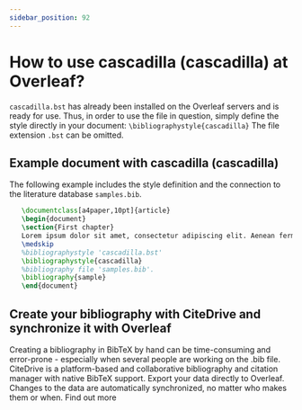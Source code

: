 ```yaml
---
sidebar_position: 92
---
```


# How to use cascadilla (cascadilla) at Overleaf?
`cascadilla.bst` has already been installed on the Overleaf servers and is ready for use. Thus, in order to use the file in question, simply define the style directly in your document: `\bibliographystyle{cascadilla}` The file extension `.bst` can be omitted.

## Example document with cascadilla (cascadilla)
The following example includes the style definition and the connection to the literature database `samples.bib`.
```tex
   \documentclass[a4paper,10pt]{article}
   \begin{document}
   \section{First chapter}
   Lorem ipsum dolor sit amet, consectetur adipiscing elit. Aenean fermentum justo massa, ut maximus mauris sodales et. Aenean vel elit a erat rhoncus pharetra.
   \medskip
   %bibliographystyle 'cascadilla.bst'
   \bibliographystyle{cascadilla}
   %bibliography file 'samples.bib'.
   \bibliography{sample}
   \end{document}
```

## Create your bibliography with CiteDrive and synchronize it with Overleaf
Creating a bibliography in BibTeX by hand can be time-consuming and error-prone - especially when several people are working on the .bib file. CiteDrive is a platform-based and collaborative bibliography and citation manager with native BibTeX support. Export your data directly to Overleaf. Changes to the data are automatically synchronized, no matter who makes them or when. Find out more
